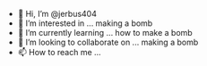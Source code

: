 - 👋 Hi, I’m @jerbus404
- 👀 I’m interested in ...  making a bomb
- 🌱 I’m currently learning ...  how to make a bomb
- 💞️ I’m looking to collaborate on ...   making a bomb
- 📫 How to reach me ...  

<!---
jerbus404/jerbus404 is a ✨ special ✨ repository because its `README.md` (this file) appears on your GitHub profile.
You can click the Preview link to take a look at your changes.
--->
